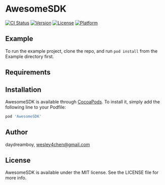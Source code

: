 # AwesomeSDK

[![CI Status](http://img.shields.io/travis/daydreamboy/AwesomeSDK.svg?style=flat)](https://travis-ci.org/daydreamboy/AwesomeSDK)
[![Version](https://img.shields.io/cocoapods/v/AwesomeSDK.svg?style=flat)](http://cocoapods.org/pods/AwesomeSDK)
[![License](https://img.shields.io/cocoapods/l/AwesomeSDK.svg?style=flat)](http://cocoapods.org/pods/AwesomeSDK)
[![Platform](https://img.shields.io/cocoapods/p/AwesomeSDK.svg?style=flat)](http://cocoapods.org/pods/AwesomeSDK)

## Example

To run the example project, clone the repo, and run `pod install` from the Example directory first.

## Requirements

## Installation

AwesomeSDK is available through [CocoaPods](http://cocoapods.org). To install
it, simply add the following line to your Podfile:

```ruby
pod 'AwesomeSDK'
```

## Author

daydreamboy, wesley4chen@gmail.com

## License

AwesomeSDK is available under the MIT license. See the LICENSE file for more info.

